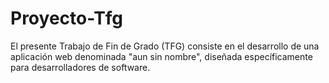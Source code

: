 # Proyecto-Tfg
El presente Trabajo de Fin de Grado (TFG) consiste en el desarrollo de una aplicación web denominada "aun sin nombre", diseñada específicamente para desarrolladores de software.
